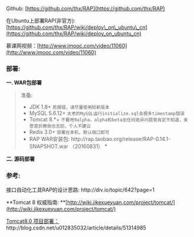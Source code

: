 Github: [https://github.com/thx/RAP](https://github.com/thx/RAP)

在Ubuntu上部署RAP\(非官方\): [https://github.com/thx/RAP/wiki/deploy\_on\_ubuntu\_cn](https://github.com/thx/RAP/wiki/deploy_on_ubuntu_cn)

慕课网视频：[http://www.imooc.com/video/11060](http://www.imooc.com/video/11060)

### 部署:

**一. WAR包部署**

> 准备:
>
> * JDK 1.8+ `若报错，请尽量使用较新版本`
> * MySQL 5.6.12+ `太老的MySQL运行initialize.sql会报多timestamp错误`
> * Tomcat 8.\*+ `不要用9alpha，alpha和beta出任何诡异问题我肯定不知道，亲愿意折腾倒也无妨，个人不建议`
> * Redis 3.0+ `部署在本机，默认端口即可`
> * RAP WAR安装包: http:\/\/rap.taobao.org\/release\/RAP-0.14.1-SNAPSHOT.war  （20160831）
>   \*

**二. 源码部署**

### 参考:

接口自动化工具RAP的设计思路: http:\/\/div.io\/topic\/642?page=1

**Tomcat 8 权威指南: **[http://wiki.jikexueyuan.com/project/tomcat/](http://wiki.jikexueyuan.com/project/tomcat/)

[Tomcat8.0 项目部署：](http://blog.csdn.net/u012835032/article/details/51314985)http:\/\/blog.csdn.net\/u012835032\/article\/details\/51314985

